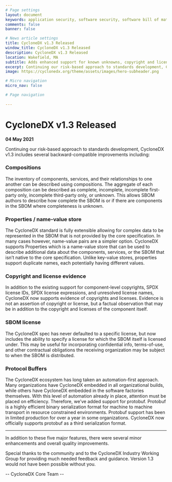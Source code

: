 ```yaml
---
# Page settings
layout: document
keywords: application security, software security, software bill of material, SBOM, BOM, open source, supply chain, specification, spdx, license, package url, purl, cpe
comments: false
banner: false

# News article settings
title: CycloneDX v1.3 Released
window_title: CycloneDX v1.3 Released
description: CycloneDX v1.3 Released
location: Wakefield, MA
subtitle: Adds enhanced support for known unknowns, copyright and license evidence, protocol buffers, and extensibility improvements
excerpt: Continuing our risk-based approach to standards development, CycloneDX v1.3 includes several backward-compatible improvements including Compositions which describe the completeness of inventory and relationships, support for describing evidence of copyright statements and additional licenses, support for Protocol Buffers (protobuf) for highly efficient machine-to-machine transport, and support for Properties which is a name/value store allowing easy extensibility of the spec.
image: https://cyclonedx.org/theme/assets/images/hero-subheader.png

# Micro navigation
micro_nav: false

# Page navigation
    
---
```


# CycloneDX v1.3 Released
**04 May 2021**

Continuing our risk-based approach to standards development, CycloneDX v1.3 includes several backward-compatible improvements including:

### Compositions
The inventory of components, services, and their relationships to one another can be described using compositions. The aggregate of each composition can be described as complete, incomplete, incomplete first-party only, incomplete third-party only, or unknown. This allows SBOM authors to describe how complete the SBOM is or if there are components in the SBOM where completeness is unknown.

### Properties / name-value store
The CycloneDX standard is fully extensible allowing for complex data to be represented in the SBOM that is not provided by the core specification. In many cases however, name-value pairs are a simpler option. CycloneDX supports Properties which is a name-value store that can be used to describe additional data about the components, services, or the SBOM that isn’t native to the core specification. Unlike key-value stores, properties support duplicate names, each potentially having different values.

### Copyright and license evidence
In addition to the existing support for component-level copyrights, SPDX license IDs, SPDX license expressions, and unresolved license names, CycloneDX now supports evidence of copyrights and licenses. Evidence is not an assertion of copyright or license, but a factual observation that may be in addition to the copyright and licenses of the component itself.

### SBOM license
The CycloneDX spec has never defaulted to a specific license, but now includes the ability to specify a license for which the SBOM itself is licensed under. This may be useful for incorporating confidential info, terms-of-use, and other contractual obligations the receiving organization may be subject to when the SBOM is distributed.

### Protocol Buffers
The CycloneDX ecosystem has long taken an automation-first approach. Many organizations have CycloneDX embedded in all organizational builds, while others have CycloneDX embedded in the software factories themselves. With this level of automation already in place, attention must be placed on efficiency. Therefore, we’ve added support for protobuf. Protobuf is a highly efficient binary serialization format for machine to machine transport in resource constrained environments. Protobuf support has been in limited production for over a year in some organizations. CycloneDX now officially supports protobuf as a third serialization format.

---

In addition to these five major features, there were several minor enhancements and overall quality improvements.

Special thanks to the community and to the CycloneDX Industry Working Group for providing much needed feedback and guidance. Version 1.3 would not have been possible without you.

-- CycloneDX Core Team --

